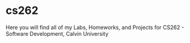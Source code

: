 # cs262

Here you will find all of my Labs, Homeworks, and Projects for CS262 - Software Development, Calvin University

